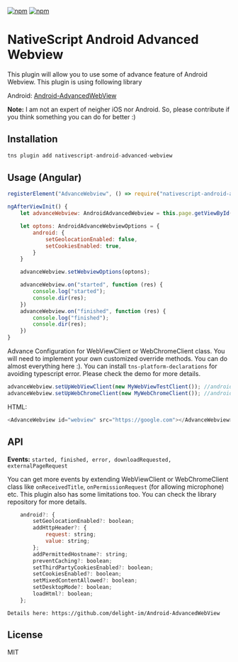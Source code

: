 [![npm](https://img.shields.io/npm/v/nativescript-android-advanced-webview.svg)](https://www.npmjs.com/package/nativescript-android-advanced-webview)
[![npm](https://img.shields.io/npm/dt/nativescript-android-advanced-webview.svg?label=npm%20downloads)](https://www.npmjs.com/package/nativescript-android-advanced-webview)

# NativeScript Android Advanced Webview

This plugin will allow you to use some of advance feature of Android Webview. This plugin is using following library

Android: [Android-AdvancedWebView
](https://github.com/DroidNinja/Android-AdvancedWebView
)

**Note:** I am not an expert of neigher iOS nor Android. So, please contribute if you think something you can do for better :) 

## Installation


```javascript
tns plugin add nativescript-android-advanced-webview
```

## Usage (Angular)

```javascript
registerElement("AdvanceWebview", () => require("nativescript-android-advanced-webview").AndroidAdvancedWebview);

ngAfterViewInit() {
    let advanceWebview: AndroidAdvancedWebview = this.page.getViewById("webview");

    let optons: AndroidAdvanceWebviewOptions = {
        android: {
            setGeolocationEnabled: false,
            setCookiesEnabled: true,
        }
    }

    advanceWebview.setWebviewOptions(optons);

    advanceWebview.on("started", function (res) {
        console.log("started");
        console.dir(res);
    })
    advanceWebview.on("finished", function (res) {
        console.log("finished");
        console.dir(res);
    })
}
 ```


Advance Configuration for WebViewClient or WebChromeClient class. You will need to implement your own customized override methods. You can do almost everything here :). You can install `tns-platform-declarations` for avoiding typescript error. Please check the demo for more details.

```javascript
advanceWebview.setUpWebViewClient(new MyWebViewTestClient()); //android.webkit.WebViewClient class
advanceWebview.setUpWebChromeClient(new MyWebChromeClient()); //android.webkit.WebChromeClient
```


HTML:
```javascript
<AdvanceWebview id="webview" src="https://google.com"></AdvanceWebview>
```

## API

**Events:** `started, finished, error, downloadRequested, externalPageRequest`

You can get more events by extending WebViewClient or WebChromeClient class like `onReceivedTitle`, `onPermissionRequest` (for allowing microphone) etc. This plugin also has some limitations too. You can check the library repository for more details.

```javascript 
    android?: {
        setGeolocationEnabled?: boolean;
        addHttpHeader?: {
            request: string;
            value: string;
        };
        addPermittedHostname?: string;
        preventCaching?: boolean;
        setThirdPartyCookiesEnabled?: boolean;
        setCookiesEnabled?: boolean;
        setMixedContentAllowed?: boolean;
        setDesktopMode?: boolean;
        loadHtml?: boolean;
    };
```
    Details here: https://github.com/delight-im/Android-AdvancedWebView
## License

MIT
